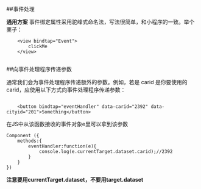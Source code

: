##事件处理

**通用方案** 事件绑定属性采用驼峰式命名法，写法很简单，和小程序的一致。举个栗子：

```
    <view bindtap="Event">
        clickMe
    </view>
    
```

##向事件处理程序传递参数

通常我们会为事件处理程序传递额外的参数。例如，若是 carid 是你要使用的 carid，应使用以下方式向事件处理程序传递参数：

```

    <button bindtap="eventHandler" data-carid="2392" data-cityid="201">Something</button>

```
在JS中从该函数接收的事件对象e里可以拿到该参数

```
Component ({
    methods:{
        eventHandler:function(e){
            console.log(e.currentTarget.dataset.carid);//2392
        }
    }
})
```
**注意要用currentTarget.dataset，不要用target.dataset**





